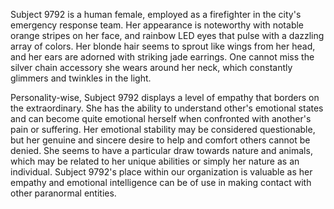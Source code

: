 Subject 9792 is a human female, employed as a firefighter in the city's emergency response team. Her appearance is noteworthy with notable orange stripes on her face, and rainbow LED eyes that pulse with a dazzling array of colors. Her blonde hair seems to sprout like wings from her head, and her ears are adorned with striking jade earrings. One cannot miss the silver chain accessory she wears around her neck, which constantly glimmers and twinkles in the light.

Personality-wise, Subject 9792 displays a level of empathy that borders on the extraordinary. She has the ability to understand other's emotional states and can become quite emotional herself when confronted with another's pain or suffering. Her emotional stability may be considered questionable, but her genuine and sincere desire to help and comfort others cannot be denied. She seems to have a particular draw towards nature and animals, which may be related to her unique abilities or simply her nature as an individual. Subject 9792's place within our organization is valuable as her empathy and emotional intelligence can be of use in making contact with other paranormal entities.